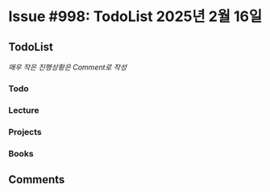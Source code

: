 # Issue #998: TodoList 2025년 2월 16일

## TodoList

*매우 작은 진행상황은 Comment로 작성*

### Todo  

### Lecture

### Projects

### Books


## Comments

